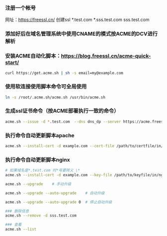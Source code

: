 <!--
 * @Author: findnr
 * @Date: 2024-04-07 14:36:02
 * @LastEditors: findnr
 * @LastEditTime: 2024-04-07 14:40:15
 * @Description: 
-->
### 注册一个帐号
网址：https://freessl.cn/
创建ssl
*.test.com
*.sss.test.com
sss.test.com
### 添加好后在域名管理系统中使用CNAME的模式按ACME的DCV进行解析

### 安装ACME自动化脚本：https://blog.freessl.cn/acme-quick-start/
```sh
curl https://get.acme.sh | sh -s email=my@example.com
```

### 使用软连接使用脚本命令可全局使用
```sh
ln -s /root/.acme.sh/acme.sh /usr/bin/acme.sh
```

### 生成ssl证书命令（按ACME部署执行一致的命令）
```sh
acme.sh --issue -d *.test.com  --dns dns_dp --server https://acme.freessl.cn/v2/DV90/directory/fdsafdsafdsafdsaf
```

### 执行命令自动更新脚本apache
```sh
acme.sh --install-cert -d example.com --cert-file /path/to/certfile/in/apache/cert.pem --key-file  /path/to/keyfile/in/apache/key.pem --fullchain-file /path/to/fullchain/certfile/apache/fullchain.pem --reloadcmd "systemctl reload httpd"
```

### 执行命令自动更新脚本nginx
```sh
# 如果域名是*.test.com 时*号要转义 \*
acme.sh --install-cert -d example.com --key-file /path/to/keyfile/in/nginx/key.pem  --fullchain-file /path/to/fullchain/nginx/cert.pem  -reloadcmd     "systemctl reload nginx"
```
```sh
acme.sh --upgrade    # 手动升级

acme.sh --upgrade --auto-upgrade    # 自动升级

acme.sh --upgrade --auto-upgrade 0  # 停止自动升级

### 删除信息
acme.sh --remove -d sss.test.com

### 查看
acme.sh --list
```
